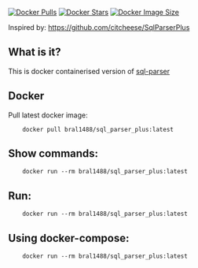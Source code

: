 
[![Docker Pulls](https://badgen.net/docker/pulls/bral1488/sql_parser_plus?icon=docker&label=pulls)](https://hub.docker.com/repository/docker/bral1488/sql_parser_plus/)
[![Docker Stars](https://badgen.net/docker/stars/bral1488/sql_parser_plus?icon=docker&label=stars)](https://hub.docker.com/repository/docker/bral1488/sql_parser_plus/)
[![Docker Image Size](https://badgen.net/docker/size/bral1488/sql_parser_plus?icon=docker&label=image%20size)](https://hub.docker.com/repository/docker/bral1488/sql_parser_plus/)



Inspired by: https://github.com/citcheese/SqlParserPlus

What is it?
-------------
This is docker containerised  version of [sql-parser](https://github.com/citcheese/SqlParserPlus)


Docker
-------------
Pull latest docker image:
```
    docker pull bral1488/sql_parser_plus:latest
 ```
Show commands:
-------------
```
    docker run --rm bral1488/sql_parser_plus:latest
 ```

Run:
-------------
```
    docker run --rm bral1488/sql_parser_plus:latest
```

Using docker-compose:
--------------------
```
    docker run --rm bral1488/sql_parser_plus:latest
 ```

